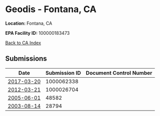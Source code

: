 # Geodis - Fontana, CA

**Location:** Fontana, CA

**EPA Facility ID:** 100000183473

[Back to CA Index](../../index.md)

## Submissions

| Date | Submission ID | Document Control Number |
|------|--------------|-------------------------|
| [2017-03-20](submissions/1000062338.md) | 1000062338 |  |
| [2012-03-21](submissions/1000026704.md) | 1000026704 |  |
| [2005-06-01](submissions/48582.md) | 48582 |  |
| [2003-08-14](submissions/28794.md) | 28794 |  |
